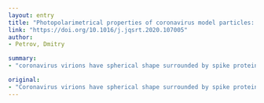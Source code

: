 ```yaml
---
layout: entry
title: "Photopolarimetrical properties of coronavirus model particles: spike proteins number influence"
link: "https://doi.org/10.1016/j.jqsrt.2020.107005"
author:
- Petrov, Dmitry

summary:
- "coronavirus virions have spherical shape surrounded by spike proteins. The number of these spikes is different; it dramatically depends on external conditions and determines the degree of danger of the virus. A larger number of spike proteins makes the virus infectivity stronger. It was found that the shorter the wavelength of scattered light, the more reliably one can distinguish viruses from non-viruses."

original:
- "Coronavirus virions have spherical shape surrounded by spike proteins. The coronavirus spike proteins are very effective molecular mechanisms, which provide the coronavirus entrance to the host cell. The number of these spikes is different; it dramatically depends on external conditions and determines the degree of danger of the virus. A larger number of spike proteins makes the virus infectivity stronger. This paper describes a mathematical model of the shape of coronavirus virions. Based on this model, the characteristics of light scattered by the coronavirus virions were calculated. It was found two main features of coronavirus model particles in the spectral region near 200nm: a minimum of intensity and a sharp leap of the linear polarization degree. The effect of the spike protein number on the intensity and polarization properties of the scattered light was studied. It was determined that when the number of spike proteins decreases, both the intensity minimum and the position of the linear polarization leap shift to shorter wavelengths. This allows us to better evaluate the shape of the coronavirus virion, and, therefore, the infectious danger of the virus. It was shown that the shorter the wavelength of scattered light, the more reliably one can distinguish viruses from non-viruses. The developed model and the light scattering simulations based on it can be applied not only to coronaviruses, but also to other objects of a similar structure, for example, pollen."
---
```


